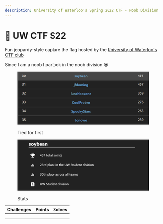 ```yaml
---
description: University of Waterloo's Spring 2022 CTF - Noob Division
---
```


# 🏁 UW CTF S22

Fun jeopardy-style capture the flag hosted by the [University of Waterloo's CTF club](https://ctf.uwaterloo.ca/)

Since I am a noob I partook in the noob division :sunglasses:

<figure><img src="../../.gitbook/assets/image (1).png" alt=""><figcaption><p>Tied for first</p></figcaption></figure>

<figure><img src="../../.gitbook/assets/image.png" alt=""><figcaption><p>Stats</p></figcaption></figure>

| Challenges | Points | Solves |
| ---------- | ------ | ------ |
|            |        |        |
|            |        |        |
|            |        |        |
